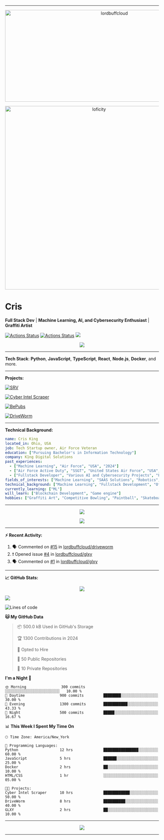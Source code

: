 
---
<p align="center"> <img src="https://socialify.git.ci/lordbuffcloud/lordbuffcloud/image?font=Source%20Code%20Pro&language=1&name=1&owner=1&pattern=Plus&theme=Dark" alt="lordbuffcloud" width="700" height="300" /> </p> <p align="center"> <img alt="loficity" width="600px" src="https://github.com/HyunCafe/HyunCafe/raw/main/assests/loficity.gif"></img> </p>


# **Cris**

**Full Stack Dev** | **Machine Learning, AI, and Cybersecurity Enthusiast** | **Graffiti Artist**

[![Actions Status](https://github.com/lordbuffcloud/lordbuffcloud/workflows/wakatime-stats/badge.svg)](https://github.com/lordbuffcloud/lordbuffcloud/actions)
[![Actions Status](https://github.com/lordbuffcloud/lordbuffcloud/workflows/update-gh-activity/badge.svg)](https://github.com/lordbuffcloud/lordbuffcloud/actions)
![](https://visitor-badge.glitch.me/badge?page_id=lordbuffcloud.lordbuffcloud)

<p align="center">
  <img src="https://github-profile-trophy.vercel.app/?username=lordbuffcloud&theme=onedark&column=-1" />
</p>

---

**Tech Stack**: **Python**, **JavaScript**, **TypeScript**, **React**, **Node.js**, **Docker**, and more.

---

**Projects:**

[![SRV](https://glxy.dev/srv.png)](https://github.com/lordbuffcloud/srv)

[![Cyber Intel Scraper](https://glxy.dev/cis.png)](https://cis.glxy.dev)

[![BePubs](https://glxy.dev/bps.png)](https://bepubs.glxy.dev) 

[![DriveWorm](https://glxy.dev/driveworm.png)](https://github.com/lordbuffcloud/glxy)

---

**Technical Background:**
```yaml
name: Cris King
located_in: Ohio, USA
job: Tech Startup owner, Air Force Veteran
education: ["Pursuing Bachelor's in Information Technology"]
company: K1ng Digital Solutions
past_experiences: 
  - ["Machine Learning", "Air Force", "USA", "2024"]
  - ["Air Force Active Duty", "SSGT", "United States Air Force", "USA", "2006-Present"]
  - ["Fullstack Developer", "Various AI and Cybersecurity Projects", "Freelance", "Fully Remote", "2017-2024"]
fields_of_interests: ["Machine Learning", "SAAS Solutions", "Robotics", "Cybersecurity", "Fullstack Development"]
technical_background: ["Machine Learning", "Fullstack Development", "Offensive Cybersecurity"]
currently_learning: ["ML"]
will_learn: ["Blockchain Development", "Game engine"]
hobbies: ["Graffiti Art", "Competitive Bowling", "Paintball", "Skateboarding"]
```

---

<p align="center">
  <img src="https://spotify-github-profile.vercel.app/api/view?uid=11147618695&cover_image=true&theme=novatorem&show_offline=true&background_color=121212&interchange=false&bar_color=53b14f&bar_color_cover=false">
</p>

<p align="center">
  <img src="https://spotify-recently-played-readme.vercel.app/api?user=11147618695&count=5">
</p>

---

**:zap: Recent Activity:**

<!--START_SECTION:activity-->
1. 🗣 Commented on [#15](https://github.com/lordbuffcloud/driveworm/issues/15#issuecomment-2111234567) in [lordbuffcloud/driveworm](https://github.com/lordbuffcloud/driveworm)
2. ❗ Opened issue [#4](https://github.com/lordbuffcloud/glxy/issues/4) in [lordbuffcloud/glxy](https://github.com/lordbuffcloud/glxy)
3. 🗣 Commented on [#1](https://github.com/lordbuffcloud/glxy/issues/1#issuecomment-2067890001) in [lordbuffcloud/glxy](https://github.com/lordbuffcloud/glxy)
<!--END_SECTION:activity-->

---

**📈 GitHub Stats:**

<p align="center">
  <img src="https://github-readme-activity-graph.vercel.app/graph?username=lordbuffcloud&theme=github-dark-dimmed&custom_title=Cris%20King's%20Activity%20Graph&hide_border=true">
</p>

![](https://github-readme-stats.vercel.app/api?username=lordbuffcloud&theme=dark&hide_border=false&include_all_commits=false&count_private=false)

<!--START_SECTION:waka-->
![Lines of code](https://img.shields.io/badge/From%20Hello%20World%20I've%20Written-10%20million%20lines%20of%20code-blue)

**🐱 My GitHub Data** 

> 📦 500.0 kB Used in GitHub's Storage 
 > 
> 🏆 1300 Contributions in 2024
 > 
> 💼 Opted to Hire
 > 
> 📜 50 Public Repositories 
 > 
> 🔑 10 Private Repositories 
 > 
**I'm a Night 🦉** 

```text
🌞 Morning                300 commits         ░░░░░░░░░░░░░░░░░░░░░░░░░   10.00 % 
🌆 Daytime                900 commits         ████████░░░░░░░░░░░░░░░░░   30.00 % 
🌃 Evening                1300 commits        ███████████░░░░░░░░░░░░░░   43.33 % 
🌙 Night                  500 commits         █████░░░░░░░░░░░░░░░░░░░░   16.67 % 
```


📊 **This Week I Spent My Time On** 

```text
🕑︎ Time Zone: America/New_York

💬 Programming Languages: 
Python                   12 hrs              ████████████████░░░░░░░░░   60.00 % 
JavaScript               5 hrs               ██████░░░░░░░░░░░░░░░░░░░   25.00 % 
Docker                   2 hrs               ██░░░░░░░░░░░░░░░░░░░░░░░   10.00 % 
HTML/CSS                 1 hr                ░░░░░░░░░░░░░░░░░░░░░░░░░   05.00 % 

🐱‍💻 Projects: 
Cyber Intel Scraper      10 hrs              ████████████░░░░░░░░░░░░░   50.00 % 
DriveWorm                8 hrs               ██████████░░░░░░░░░░░░░░░   40.00 % 
GLXY                     2 hrs               ██░░░░░░░░░░░░░░░░░░░░░░░   10.00 % 
```

---

<p align="center">
  <img src="https://capsule-render.vercel.app/api?type=waving&color=gradient&height=60&section=footer"/>
</p>

---
